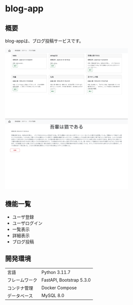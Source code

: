 # blog-app

## 概要
blog-appは、ブログ投稿サービスです。

<img src="images/home.png" width="400" />

<img src="images/detail.png" width="400" />

## 機能一覧
- ユーザ登録
- ユーザログイン
- 一覧表示
- 詳細表示
- ブログ投稿

## 開発環境
<table>
  <tr>
    <td>言語</td>
    <td>Python 3.11.7</td>
  </tr>
  <tr>
    <td>フレームワーク</td>
    <td>FastAPI, Bootstrap 5.3.0</td>
  </tr>
  <tr>
    <td>コンテナ管理</td>
    <td>Docker Compose</td>
  </tr>
  <tr>
    <td>データベース</td>
    <td>MySQL 8.0</td>
  </tr>
</table>

